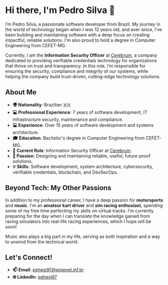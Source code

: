 # Hi there, I'm Pedro Silva 👋

I’m Pedro Silva, a passionate software developer from Brazil. My journey in the world of technology began when I was 12 years old, and ever since, I’ve been building and maintaining software with a deep focus on creating impactful, reliable solutions. I'm also proud to hold a degree in Computer Engineering from CEFET-MG.

Currently, I am the **Information Security Officer** at [Cerebrum](https://cerebrum.com), a company dedicated to providing verifiable credentials technology for organizations that thrive on trust and transparency. In this role, I’m responsible for ensuring the security, compliance and integrity of our systems, while helping the company build trust-driven, cutting-edge technology solutions.

## About Me
- **🌍 Nationality**: Brazilian 🇧🇷
- **💻 Professional Experience**: 7 years of software development, IT infrastructure security, maintenance and compliance.
- **💻 Experience**: Over 15 years of software development and systems architecture.
- **🎓 Education**: Bachelor's degree in Computer Engineering from CEFET-MG.
- **🚀 Current Role**: Information Security Officer at [Cerebrum](https://cerebrum.com).
- **🔐 Passion**: Designing and maintaining reliable, useful, future-proof solutions.
- **💡 Skills**: Software development, system architecture, cybersecurity, verifiable credentials, blockchain, and DevSecOps.

## Beyond Tech: My Other Passions

In addition to my professional career, I have a deep passion for **motorsports** and **music**. I'm an **amateur kart driver** and **sim racing enthusiast**, spending some of my free time perfecting my skills on virtual tracks. I’m currently preparing for the day when I can translate the knowledge gained from racing simulators into real-life racing experiences, which I hope will be soon!

Music also plays a big part in my life, serving as both inspiration and a way to unwind from the technical world.

## Let's Connect!
- **📫 Email**: [pehesi97@wisenet.inf.br](mailto:pehesi97@wisenet.inf.br)
- **🌐 LinkedIn**: [pehesi97](https://linkedin.com/in/pehesi97)
